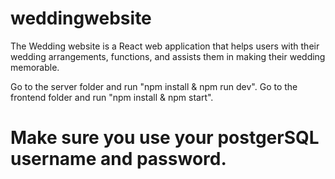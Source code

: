 # weddingwebsite

The Wedding website is a React web application that helps users with their wedding arrangements, functions, and assists them in making their wedding memorable.

Go to the server folder and run "npm install & npm run dev".
Go to the frontend folder and run "npm install & npm start".

# Make sure you use your postgerSQL username and password.
